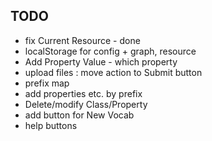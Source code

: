 ## TODO

* fix Current Resource - done
* localStorage for config + graph, resource
* Add Property Value - which property
* upload files : move action to Submit button
* prefix map
* add properties etc. by prefix
* Delete/modify Class/Property
* add button for New Vocab
* help buttons



